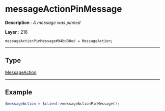 # messageActionPinMessage

**Description** : *A message was pinned*

**Layer** : 216

```tl
messageActionPinMessage#94bd38ed = MessageAction;
```

---

## Type

[MessageAction](type/MessageAction)

---

## Example

```php
$messageAction = $client->messageActionPinMessage();
```